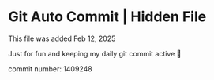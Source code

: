 # Git Auto Commit | Hidden File

This file was added Feb 12, 2025

Just for fun and keeping my daily git commit active 🤪

commit number: 1409248
